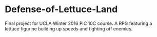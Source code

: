 # Defense-of-Lettuce-Land
Final project for UCLA Winter 2016 PIC 10C course. A RPG featuring a lettuce figurine building up speeds and fighting off enemies.
